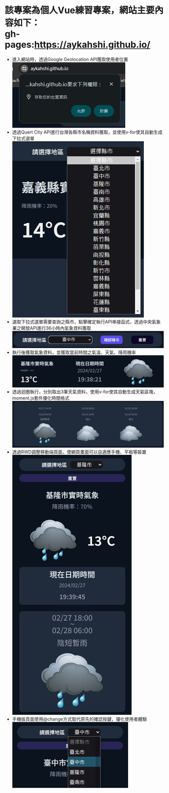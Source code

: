 該專案為個人Vue練習專案，網站主要內容如下：<br>
gh-pages:https://aykahshi.github.io/
=====
* 進入網站時，透過Google Geolocation API獲取使用者位置<br>
![image](https://github.com/Aykahshi/Vue-pratice/blob/main/performance/start.jpg)<br>
* 透過Quert City API進行台灣各縣市名稱資料獲取，並使用v-for使其自動生成下拉式選單<br>
![image](https://github.com/Aykahshi/Vue-pratice/blob/main/performance/options.jpg)<br>
* 選取下拉式選單需要查詢之縣市，點擊確定執行API串接函式，透過中央氣象署之開放API進行36小時內氣象資料獲取<br>
![image](https://github.com/Aykahshi/Vue-pratice/blob/main/performance/selected.jpg)<br>
* 執行後獲取氣象資料，並獲取當前時間之氣溫、天氣、降雨機率<br>
![image](https://github.com/Aykahshi/Vue-pratice/blob/main/performance/present.jpg)<br>
* 透過迴圈執行，分別取出3筆天氣資料，使用v-for使其自動生成天氣區塊，moment.js套件優化時間格式<br>
![image](https://github.com/Aykahshi/Vue-pratice/blob/main/performance/36hr.jpg)<br>
* 透過RWD調整移動端頁面，使網頁畫面可以自適應手機、平板等裝置<br>
![image](https://github.com/Aykahshi/Vue-pratice/blob/main/performance/mobile.jpg)<br>
* 手機版頁面使用@change方式取代原先的確認按鍵，優化使用者體驗<br>
![image](https://github.com/Aykahshi/Vue-pratice/blob/main/performance/change.jpg)
